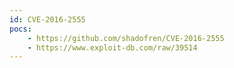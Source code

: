 ```yaml
---
id: CVE-2016-2555
pocs:
    - https://github.com/shadofren/CVE-2016-2555
    - https://www.exploit-db.com/raw/39514
---
```

